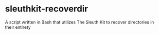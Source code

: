 # sleuthkit-recoverdir
A script written in Bash that utilizes The Sleuth Kit to recover directories in their entirety

